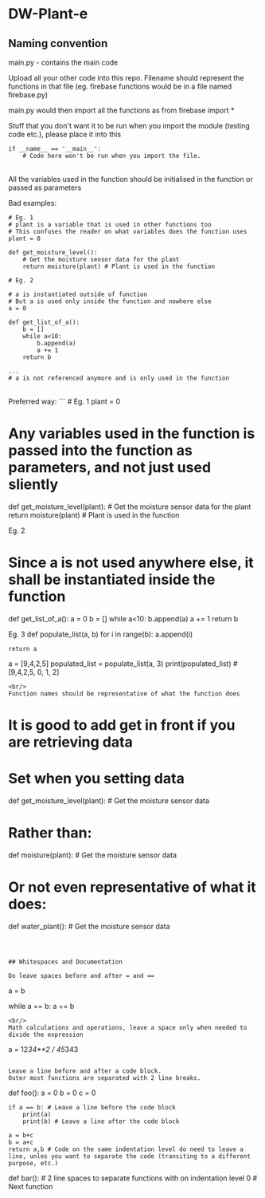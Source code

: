 # DW-Plant-e

## Naming convention

main.py - contains the main code

Upload all your other code into this repo. Filename should represent the functions in that file (eg. firebase functions would be in a file named firebase.py)

main.py would then import all the functions as from firebase import *

Stuff that you don't want it to be run when you import the module (testing code etc.), please place it into this
```
if __name__ == '__main__':
    # Code here won't be run when you import the file.
```

<br/>
All the variables used in the function should be initialised in the function or passed as parameters

Bad examples:
```
# Eg. 1
# plant is a variable that is used in other functions too
# This confuses the reader on what variables does the function uses
plant = 0 

def get_moisture_level():
    # Get the moisture sensor data for the plant
    return moisture(plant) # Plant is used in the function

# Eg. 2

# a is instantiated outside of function
# But a is used only inside the function and nowhere else
a = 0

def get_list_of_a():
    b = []
    while a<10:
        b.append(a)
        a += 1
    return b
    
...
# a is not referenced anymore and is only used in the function
```

<br/>
Preferred way:
```
# Eg. 1
plant = 0

# Any variables used in the function is passed into the function as parameters, and not just used sliently
def get_moisture_level(plant): 
    # Get the moisture sensor data for the plant
    return moisture(plant) # Plant is used in the function
   
Eg. 2
# Since a is not used anywhere else, it shall be instantiated inside the function
def get_list_of_a():
    a = 0
    b = []
    while a<10:
        b.append(a)
        a += 1
    return b
    
Eg. 3
def populate_list(a, b)
    for i in range(b):
        a.append(i)
    
    return a

a = [9,4,2,5]
populated_list = populate_list(a, 3)
print(populated_list) #[9,4,2,5, 0, 1, 2]
```
<br/>
Function names should be representative of what the function does
```
# It is good to add get in front if you are retrieving data
# Set when you setting data
def get_moisture_level(plant):
    # Get the moisture sensor data
    
# Rather than:
def moisture(plant):
    # Get the moisture sensor data
    
# Or not even representative of what it does:
def water_plant():
    # Get the moisture sensor data
```



## Whitespaces and Documentation

Do leave spaces before and after = and ==
```
a = b

while a == b:
    a += b
```
<br/>
Math calculations and operations, leave a space only when needed to divide the expression
```
a = 12*34**2 / 45*343
```

Leave a line before and after a code block.
Outer most functions are separated with 2 line breaks.
```
def foo():
    a = 0
    b = 0
    c = 0
    
    if a == b: # Leave a line before the code block
        print(a)
        print(b) # Leave a line after the code block
        
    a = b+c
    b = a+c
    return a,b # Code on the same indentation level do need to leave a line, unles you want to separate the code (transiting to a different purpose, etc.)
    

def bar(): # 2 line spaces to separate functions with on indentation level 0
    # Next function

```
